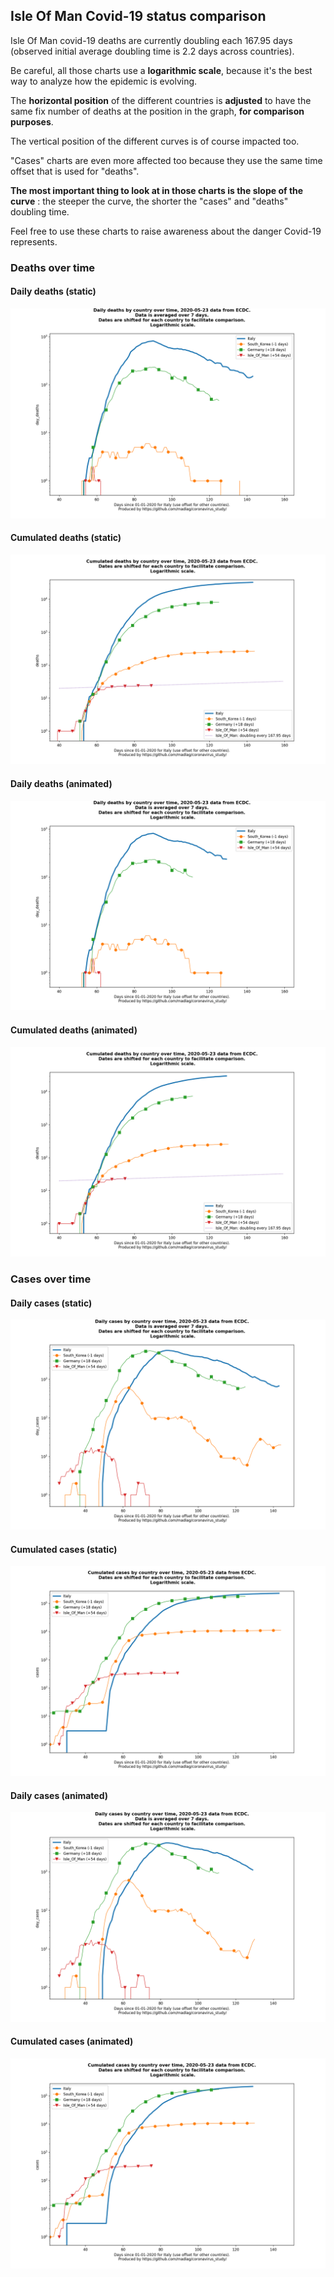 ## Isle Of Man Covid-19 status comparison 

Isle Of Man covid-19 deaths are currently doubling each 167.95 days (observed initial average doubling time is 2.2 days across countries).



Be careful, all those charts use a **logarithmic scale**, because it's the best way to analyze how the epidemic is evolving.
 
The **horizontal position** of the different countries is **adjusted** to have the same fix number of deaths at the position in the graph, **for comparison purposes**.

The vertical position of the different curves is of course impacted too.

"Cases" charts are even more affected too because they use the same time offset that is used for "deaths".

**The most important thing to look at in those charts is the slope of the curve** : the steeper the curve, the shorter the "cases" and "deaths" doubling time.

Feel free to use these charts to raise awareness about the danger Covid-19 represents. 


 
### Deaths over time
 
#### Daily deaths (static)
![Isle Of Man covid-19 daily deaths static chart](https://raw.githubusercontent.com/madlag/coronavirus_study/master/notebooks/graphs/2020-05-23/countries/Isle_Of_Man/2020-05-23_Isle_Of_Man_day_deaths.png "Isle Of Man covid-19 day_deaths static chart")   
 
#### Cumulated deaths (static)
![Isle Of Man covid-19 cumulated deaths static chart](https://raw.githubusercontent.com/madlag/coronavirus_study/master/notebooks/graphs/2020-05-23/countries/Isle_Of_Man/2020-05-23_Isle_Of_Man_deaths.png "Isle Of Man covid-19 deaths static chart")   
 
#### Daily deaths (animated)
![Isle Of Man covid-19 daily deaths animated chart](https://raw.githubusercontent.com/madlag/coronavirus_study/master/notebooks/graphs/2020-05-23/countries/Isle_Of_Man/2020-05-23_Isle_Of_Man_day_deaths.gif "Isle Of Man covid-19 day_deaths animated chart")   
 
#### Cumulated deaths (animated)
![Isle Of Man covid-19 cumulated deaths animated chart](https://raw.githubusercontent.com/madlag/coronavirus_study/master/notebooks/graphs/2020-05-23/countries/Isle_Of_Man/2020-05-23_Isle_Of_Man_deaths.gif "Isle Of Man covid-19 deaths animated chart")   

 
### Cases over time
 
#### Daily cases (static)
![Isle Of Man covid-19 daily cases static chart](https://raw.githubusercontent.com/madlag/coronavirus_study/master/notebooks/graphs/2020-05-23/countries/Isle_Of_Man/2020-05-23_Isle_Of_Man_day_cases.png "Isle Of Man covid-19 day_cases static chart")   
 
#### Cumulated cases (static)
![Isle Of Man covid-19 cumulated cases static chart](https://raw.githubusercontent.com/madlag/coronavirus_study/master/notebooks/graphs/2020-05-23/countries/Isle_Of_Man/2020-05-23_Isle_Of_Man_cases.png "Isle Of Man covid-19 cases static chart")   
 
#### Daily cases (animated)
![Isle Of Man covid-19 daily cases animated chart](https://raw.githubusercontent.com/madlag/coronavirus_study/master/notebooks/graphs/2020-05-23/countries/Isle_Of_Man/2020-05-23_Isle_Of_Man_day_cases.gif "Isle Of Man covid-19 day_cases animated chart")   
 
#### Cumulated cases (animated)
![Isle Of Man covid-19 cumulated cases animated chart](https://raw.githubusercontent.com/madlag/coronavirus_study/master/notebooks/graphs/2020-05-23/countries/Isle_Of_Man/2020-05-23_Isle_Of_Man_cases.gif "Isle Of Man covid-19 cases animated chart")   

